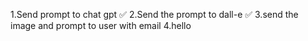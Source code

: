1.Send prompt to chat gpt ✅
2.Send the prompt to dall-e ✅
3.send the image and prompt to user with email
4.hello
